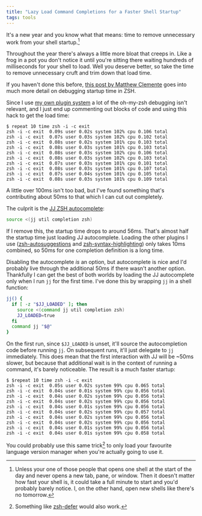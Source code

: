 ```yaml
---
title: "Lazy Load Command Completions for a Faster Shell Startup"
tags: tools
---
```


It's a new year and you know what that means: time to remove unnecessary work from your shell startup.[^it-matters]

[^it-matters]: Unless your one of those people that opens one shell at the start of the day and never opens a new tab, pane, or window. Then it doesn't matter how fast your shell is, it could take a full minute to start and you'd probably barely notice. I, on the other hand, open new shells like there's no tomorrow.

Throughout the year there's always a little more bloat that creeps in. Like a frog in a pot you don't notice it until you're sitting there waiting hundreds of milliseconds for your shell to load. Well you deserve better, so take the time to remove unnecessary cruft and trim down that load time.

If you haven't done this before, [this post by Matthew Clemente](https://blog.mattclemente.com/2020/06/26/oh-my-zsh-slow-to-load/) goes into much more detail on debugging startup time in ZSH.

Since I use [my own plugin system](/2017/08/21/pug-an-abomination-of-shell-scripting/) a lot of the oh-my-zsh debugging isn't relevant, and I just end up commenting out blocks of code and using this hack to get the load time:

```console
$ repeat 10 time zsh -i -c exit
zsh -i -c exit  0.09s user 0.02s system 102% cpu 0.106 total
zsh -i -c exit  0.07s user 0.03s system 102% cpu 0.102 total
zsh -i -c exit  0.08s user 0.02s system 101% cpu 0.103 total
zsh -i -c exit  0.08s user 0.03s system 101% cpu 0.103 total
zsh -i -c exit  0.08s user 0.03s system 102% cpu 0.106 total
zsh -i -c exit  0.08s user 0.03s system 102% cpu 0.103 total
zsh -i -c exit  0.07s user 0.03s system 101% cpu 0.101 total
zsh -i -c exit  0.08s user 0.03s system 101% cpu 0.107 total
zsh -i -c exit  0.07s user 0.04s system 101% cpu 0.105 total
zsh -i -c exit  0.08s user 0.03s system 101% cpu 0.109 total
```

A little over 100ms isn't too bad, but I've found something that's contributing about 50ms to that which I can cut out completely.

The culprit is the [JJ ZSH autocomplete](https://jj-vcs.github.io/jj/latest/install-and-setup/#zsh):

```zsh
source <(jj util completion zsh)
```

If I remove this, the startup time drops to around 56ms. That's almost half the startup time just loading JJ autocomplete. Loading the other plugins I use ([zsh-autosuggestions](https://github.com/zsh-users/zsh-autosuggestions) and [zsh-syntax-highlighting](https://github.com/zsh-users/zsh-syntax-highlighting)) only takes 10ms combined, so 50ms for one completion definition is a long time.

Disabling the autocomplete _is_ an option, but autocomplete is nice and I'd probably live through the additional 50ms if there wasn't another option. Thankfully I can get the best of both worlds by loading the JJ autocomplete only when I run `jj` for the first time. I've done this by wrapping `jj` in a shell function:

```zsh
jj() {
  if [ -z "$JJ_LOADED" ]; then
    source <(command jj util completion zsh)
    JJ_LOADED=true
  fi
  command jj "$@"
}
```

On the first run, since `$JJ_LOADED` is unset, it'll source the autocompletion code before running `jj`. On subsequent runs, it'll just delegate to `jj` immediately. This does mean that the first interaction with JJ will be ~50ms slower, but because that additional wait is in the context of running a command, it's barely noticeable. The result is a much faster startup:

```console
$ $repeat 10 time zsh -i -c exit
zsh -i -c exit  0.05s user 0.02s system 99% cpu 0.065 total
zsh -i -c exit  0.04s user 0.01s system 99% cpu 0.056 total
zsh -i -c exit  0.04s user 0.02s system 99% cpu 0.056 total
zsh -i -c exit  0.04s user 0.02s system 99% cpu 0.056 total
zsh -i -c exit  0.04s user 0.01s system 99% cpu 0.056 total
zsh -i -c exit  0.04s user 0.02s system 99% cpu 0.057 total
zsh -i -c exit  0.04s user 0.02s system 99% cpu 0.056 total
zsh -i -c exit  0.04s user 0.02s system 99% cpu 0.056 total
zsh -i -c exit  0.04s user 0.01s system 99% cpu 0.056 total
zsh -i -c exit  0.04s user 0.01s system 99% cpu 0.058 total
```

You could probably use this same trick[^defer] to only load your favourite language version manager when you're actually going to use it.

[^defer]: Something like [zsh-defer](https://github.com/romkatv/zsh-defer) would also work.
